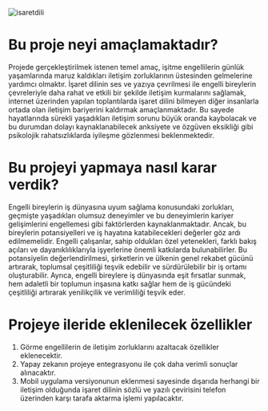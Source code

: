 
![isaretdili](https://github.com/burhanbilal/Isaret-Dili-AI/assets/98055714/95d854d6-f3be-4a4f-a910-5bbed3ff3bba)

# Bu proje neyi amaçlamaktadır?
Projede gerçekleştirilmek istenen temel amaç, işitme engellilerin günlük yaşamlarında maruz kaldıkları iletişim zorluklarının üstesinden gelmelerine yardımcı olmaktır.
İşaret dilinin ses ve yazıya çevrilmesi ile engelli bireylerin çevreleriyle daha rahat ve etkili bir şekilde iletişim kurmalarını sağlamak, internet üzerinden yapılan toplantılarda işaret dilini bilmeyen diğer insanlarla ortada olan iletişim bariyerini kaldırmak amaçlanmaktadır. 
Bu sayede hayatlarında sürekli yaşadıkları iletişim sorunu büyük oranda kaybolacak ve bu durumdan dolayı kaynaklanabilecek anksiyete ve özgüven eksikliği gibi psikolojik rahatsızlıklarda iyileşme gözlenmesi beklenmektedir.

# Bu projeyi yapmaya nasıl karar verdik?
Engelli bireylerin iş dünyasına uyum sağlama konusundaki zorlukları, geçmişte yaşadıkları olumsuz deneyimler ve bu deneyimlerin kariyer gelişimlerini engellemesi gibi faktörlerden kaynaklanmaktadır. 
Ancak, bu bireylerin potansiyelleri ve iş hayatına katabilecekleri değerler göz ardı edilmemelidir. Engelli çalışanlar, sahip oldukları özel yetenekleri, farklı bakış açıları ve dayanıklılıklarıyla işyerlerine önemli katkılarda bulunabilirler. 
Bu potansiyelin değerlendirilmesi, şirketlerin ve ülkenin genel rekabet gücünü artırarak, toplumsal çeşitliliği teşvik edebilir ve sürdürülebilir bir iş ortamı oluşturabilir.
Ayrıca, engelli bireylere iş dünyasında eşit fırsatlar sunmak, hem adaletli bir toplumun inşasına katkı sağlar hem de iş gücündeki çeşitliliği artırarak yenilikçilik ve verimliliği teşvik eder. 

# Projeye ileride eklenilecek özellikler
1. Görme engellilerin de iletişim zorluklarını azaltacak özellikler eklenecektir.
2. Yapay zekanın projeye entegrasyonu ile çok daha verimli sonuçlar alınacaktır.
3. Mobil uygulama versiyonunun eklenmesi sayesinde dışarıda herhangi bir iletişim olduğunda işaret dilinin sözlü ve yazılı çevirisini telefon üzerinden karşı tarafa aktarma işlemi yapılacaktır.
